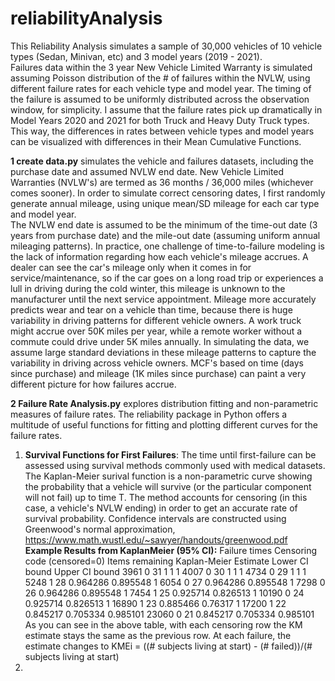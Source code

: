 # reliabilityAnalysis
This Reliability Analysis simulates a sample of 30,000 vehicles of 10 vehicle types (Sedan, Minivan, etc) and 3 model years (2019 - 2021).  
Failures data within the 3 year New Vehicle Limited Warranty is simulated assuming Poisson distribution of the # of failures within the NVLW, 
using different failure rates for each vehicle type and model year.  The timing of the failure is assumed to be uniformly distributed across
the observation window, for simplicity.  I assume that the failure rates pick up dramatically in Model Years 2020 and 2021 for both 
Truck and Heavy Duty Truck types.  This way, the differences in rates between vehicle types and model years can be visualized with 
differences in their Mean Cumulative Functions.

**1 create data.py** simulates the vehicle and failures datasets, including the purchase date and assumed NVLW end date.
New Vehicle Limited Warranties (NVLW's) are termed as 36 months / 36,000 miles (whichever comes sooner).  In order to simulate
correct censoring dates, I first randomly generate annual mileage, using unique mean/SD mileage for each car type and model year.  
The NVLW end date is assumed to be the minimum of the time-out date (3 years from purchase date) and the mile-out date (assuming 
uniform annual mileaging patterns).  In practice, one challenge of time-to-failure modeling is the lack of information regarding 
how each vehicle's mileage accrues.  A dealer can see the car's mileage only when it comes in for service/maintenance, so if the 
car goes on a long road trip or experiences a lull in driving during the cold winter, this mileage is unknown to the manufacturer
until the next service appointment.  Mileage more accurately predicts wear and tear on a vehicle than time, because there is 
huge variability in driving patterns for different vehicle owners.  A work truck might accrue over 50K miles per year, 
while a remote worker without a commute could drive under 5K miles annually. In simulating the data, we assume large standard 
deviations in these mileage patterns to capture the variability in driving across vehicle owners.  MCF's based on time (days since
purchase) and mileage (1K miles since purchase) can paint a very different picture for how failures accrue.

**2 Failure Rate Analysis.py** explores distribution fitting and non-parametric measures of failure rates.  The reliability
package in Python offers a multitude of useful functions for fitting and plotting different curves for the failure rates.
  1) **Survival Functions for First Failures**: The time until first-failure can be assessed using survival methods commonly
     used with medical datasets.  The Kaplan-Meier surival function is a non-parametric curve showing the probability
     that a vehicle will survive (or the particular component will not fail) up to time T.  The method accounts for 
     censoring (in this case, a vehicle's NVLW ending) in order to get an accurate rate of survival probability.
     Confidence intervals are constructed using Greenwood's normal approximation, https://www.math.wustl.edu/~sawyer/handouts/greenwood.pdf
     **Example Results from KaplanMeier (95% CI):**
       Failure times  Censoring code (censored=0)  Items remaining  Kaplan-Meier Estimate  Lower CI bound  Upper CI bound
                3961                            0               31                      1               1               1
                4007                            0               30                      1               1               1
                4734                            0               29                      1               1               1
                5248                            1               28               0.964286        0.895548               1
                6054                            0               27               0.964286        0.895548               1
                7298                            0               26               0.964286        0.895548               1
                7454                            1               25               0.925714        0.826513               1
               10190                            0               24               0.925714        0.826513               1
               16890                            1               23               0.885466         0.76317               1
               17200                            1               22               0.845217        0.705334        0.985101
               23060                            0               21               0.845217        0.705334        0.985101
    As you can see in the above table, with each censoring row the KM estimate stays the same as the previous row.
    At each failure, the estimate changes to KMEi = ((# subjects living at start) - (# failed))/(# subjects living at start)
  2) 
